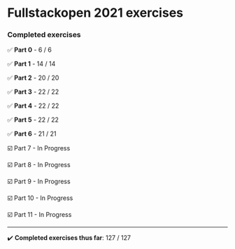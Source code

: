 
# Fullstackopen 2021 exercises

### Completed exercises

:white_check_mark: **Part 0** - 6 / 6

:white_check_mark: **Part 1** - 14 / 14

:white_check_mark: **Part 2** - 20 / 20

:white_check_mark: **Part 3** - 22 / 22

:white_check_mark: **Part 4** - 22 / 22

:white_check_mark: **Part 5** - 22 / 22

:white_check_mark: **Part 6** - 21 / 21

:ballot_box_with_check: Part 7 - In Progress

:ballot_box_with_check: Part 8 - In Progress

:ballot_box_with_check: Part 9 - In Progress

:ballot_box_with_check: Part 10 - In Progress

:ballot_box_with_check: Part 11 - In Progress

<hr>

:heavy_check_mark: **Completed exercises thus far**: 127 / 127

